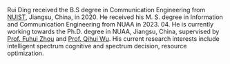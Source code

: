 Rui Ding received the B.S degree in Communication Engineering from [NUIST](https://www.nuist.edu.cn/main.htm), Jiangsu, China, in 2020. He received his M. S. degree in Information and Communication Engineering from NUAA in 2023. 04. He is currently working towards the Ph.D. degree in NUAA, Jiangsu, China, supervised by [Prof. Fuhui Zhou](https://zhoufuhui1989.wixsite.com/mysite) and [Prof. Qihui Wu](https://cog.nuaa.edu.cn/2017/0224/c988a25158/page.htm). His current research interests include intelligent spectrum cognitive and spectrum decision, resource optimization.

